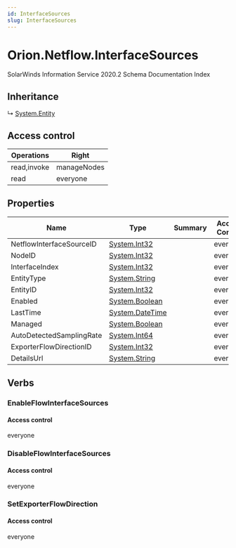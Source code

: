 ```yaml
---
id: InterfaceSources
slug: InterfaceSources
---
```


# Orion.Netflow.InterfaceSources

SolarWinds Information Service 2020.2 Schema Documentation Index

## Inheritance

↳ [System.Entity](./../System/Entity)

## Access control

| Operations | Right |
| ------ | ------ |
| read,invoke | manageNodes |
| read | everyone |

## Properties

| Name | Type | Summary | Access Control |
| ------ | ------ | ------ | ------ |
| NetflowInterfaceSourceID | [System.Int32](https://docs.microsoft.com/en-us/dotnet/api/system.int32) |  | everyone |
| NodeID | [System.Int32](https://docs.microsoft.com/en-us/dotnet/api/system.int32) |  | everyone |
| InterfaceIndex | [System.Int32](https://docs.microsoft.com/en-us/dotnet/api/system.int32) |  | everyone |
| EntityType | [System.String](https://docs.microsoft.com/en-us/dotnet/api/system.string) |  | everyone |
| EntityID | [System.Int32](https://docs.microsoft.com/en-us/dotnet/api/system.int32) |  | everyone |
| Enabled | [System.Boolean](https://docs.microsoft.com/en-us/dotnet/api/system.boolean) |  | everyone |
| LastTime | [System.DateTime](https://docs.microsoft.com/en-us/dotnet/api/system.datetime) |  | everyone |
| Managed | [System.Boolean](https://docs.microsoft.com/en-us/dotnet/api/system.boolean) |  | everyone |
| AutoDetectedSamplingRate | [System.Int64](https://docs.microsoft.com/en-us/dotnet/api/system.int64) |  | everyone |
| ExporterFlowDirectionID | [System.Int32](https://docs.microsoft.com/en-us/dotnet/api/system.int32) |  | everyone |
| DetailsUrl | [System.String](https://docs.microsoft.com/en-us/dotnet/api/system.string) |  | everyone |

## Verbs

### EnableFlowInterfaceSources

#### Access control

everyone

### DisableFlowInterfaceSources

#### Access control

everyone

### SetExporterFlowDirection

#### Access control

everyone

